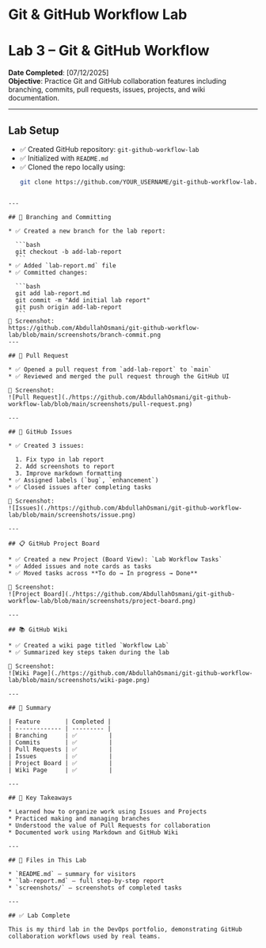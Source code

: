 # Git & GitHub Workflow Lab


# Lab 3 – Git & GitHub Workflow

 **Date Completed**: [07/12/2025]  
 **Objective**: Practice Git and GitHub collaboration features including branching, commits, pull requests, issues, projects, and wiki documentation.

---

##  Lab Setup

- ✅ Created GitHub repository: `git-github-workflow-lab`
- ✅ Initialized with `README.md`
- ✅ Cloned the repo locally using:
  ```bash
  git clone https://github.com/YOUR_USERNAME/git-github-workflow-lab.git
````

---

## 🌿 Branching and Committing

* ✅ Created a new branch for the lab report:

  ```bash
  git checkout -b add-lab-report
  ```
* ✅ Added `lab-report.md` file
* ✅ Committed changes:

  ```bash
  git add lab-report.md
  git commit -m "Add initial lab report"
  git push origin add-lab-report
  ```
📸 Screenshot:
https://github.com/AbdullahOsmani/git-github-workflow-lab/blob/main/screenshots/branch-commit.png
---

## 🔁 Pull Request

* ✅ Opened a pull request from `add-lab-report` to `main`
* ✅ Reviewed and merged the pull request through the GitHub UI

📸 Screenshot:
![Pull Request](./https://github.com/AbdullahOsmani/git-github-workflow-lab/blob/main/screenshots/pull-request.png)

---

## 🐛 GitHub Issues

* ✅ Created 3 issues:

  1. Fix typo in lab report
  2. Add screenshots to report
  3. Improve markdown formatting
* ✅ Assigned labels (`bug`, `enhancement`)
* ✅ Closed issues after completing tasks

📸 Screenshot:
![Issues](./https://github.com/AbdullahOsmani/git-github-workflow-lab/blob/main/screenshots/issue.png)

---

## 📋 GitHub Project Board

* ✅ Created a new Project (Board View): `Lab Workflow Tasks`
* ✅ Added issues and note cards as tasks
* ✅ Moved tasks across **To do → In progress → Done**

📸 Screenshot:
![Project Board](./https://github.com/AbdullahOsmani/git-github-workflow-lab/blob/main/screenshots/project-board.png)

---

## 📚 GitHub Wiki

* ✅ Created a wiki page titled `Workflow Lab`
* ✅ Summarized key steps taken during the lab

📸 Screenshot:
![Wiki Page](./https://github.com/AbdullahOsmani/git-github-workflow-lab/blob/main/screenshots/wiki-page.png)

---

## 📘 Summary

| Feature       | Completed |
| ------------- | --------- |
| Branching     | ✅         |
| Commits       | ✅         |
| Pull Requests | ✅         |
| Issues        | ✅         |
| Project Board | ✅         |
| Wiki Page     | ✅         |

---

## 🧠 Key Takeaways

* Learned how to organize work using Issues and Projects
* Practiced making and managing branches
* Understood the value of Pull Requests for collaboration
* Documented work using Markdown and GitHub Wiki

---

## 📂 Files in This Lab

* `README.md` – summary for visitors
* `lab-report.md` – full step-by-step report
* `screenshots/` – screenshots of completed tasks

---

## ✅ Lab Complete

This is my third lab in the DevOps portfolio, demonstrating GitHub collaboration workflows used by real teams.




